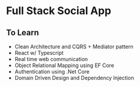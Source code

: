 # Full Stack Social App

## To Learn

- Clean Architecture and CQRS + Mediator pattern
- React w/ Typescript
- Real time web communication
- Object Relational Mapping using EF Core
- Authentication using .Net Core
- Domain Driven Design and Dependency Injection
